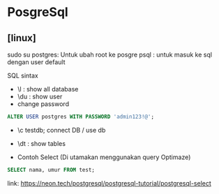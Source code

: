 # PosgreSql 

## [linux]
sudo su postgres: Untuk ubah root ke posgre
psql : untuk masuk ke sql dengan user default

SQL sintax
- \l : show all database
- \du : show user 
- change password
```sql
ALTER USER postgres WITH PASSWORD 'admin123!@';
```
- \c testdb; connect DB / use db
- \dt : show tables

- Contoh Select (Di utamakan menggunakan query Optimaze)
```sql
SELECT nama, umur FROM test;
```

link: https://neon.tech/postgresql/postgresql-tutorial/postgresql-select